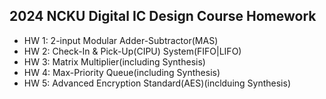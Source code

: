 ## 2024 NCKU Digital IC Design Course Homework

- HW 1: 2-input Modular Adder-Subtractor(MAS)
- HW 2: Check-In & Pick-Up(CIPU) System(FIFO|LIFO)
- HW 3: Matrix Multiplier(including Synthesis)
- HW 4: Max-Priority Queue(including Synthesis)
- HW 5: Advanced Encryption Standard(AES)(inclduing Synthesis) 
